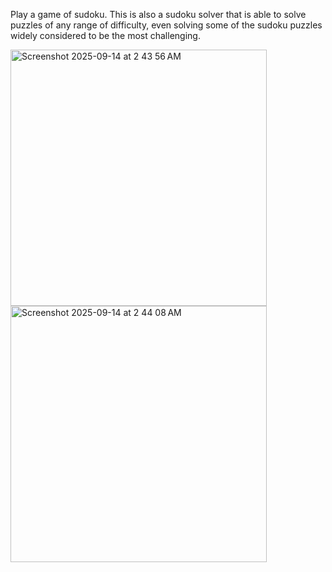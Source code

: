 Play a game of sudoku. This is also a sudoku solver that is able to solve puzzles of any range of difficulty, even solving some of the sudoku puzzles widely considered to be the most challenging.

<img width="410" alt="Screenshot 2025-09-14 at 2 43 56 AM" src="https://github.com/user-attachments/assets/fb84a15d-6022-4e47-83a3-ab5c910e98ee" />
<img width="410" alt="Screenshot 2025-09-14 at 2 44 08 AM" src="https://github.com/user-attachments/assets/e7baed43-9833-4323-9bc5-22ecf0a6fd59" />
